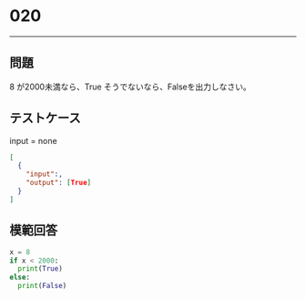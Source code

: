 
# 020

---

## 問題

8
が2000未満なら、True
そうでないなら、Falseを出力しなさい。

## テストケース

input = none

```json
[
  {
    "input":,
    "output": [True]
  }
]
```

## 模範回答

```python
x = 8
if x < 2000:
  print(True)
else:
  print(False)
```
